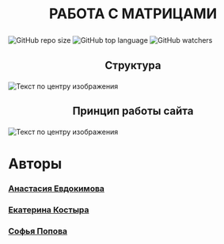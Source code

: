 # <p align="center"> РАБОТА С МАТРИЦАМИ </p>
![GitHub repo size](https://img.shields.io/github/repo-size/EkaterinaKostyra/PoKoEv?color=green&label=Used%20Memory&style=plastic) ![GitHub top language](https://img.shields.io/github/languages/top/EkaterinaKostyra/PoKoEv?label=Python&logo=GitHub) ![GitHub watchers](https://img.shields.io/github/watchers/EkaterinaKostyra/PoKoEv?logoColor=blue&style=social)

## <p align="center"> Структура </p>

![Текст по центру изображения](/images/structure.png)

## <p align="center"> Принцип работы сайта </p>

![Текст по центру изображения](/images/fuctional.png)

# Авторы

### <a href="https://vk.com/evdokiii"> Анастасия Евдокимова</a>
### <a href="https://vk.com/id172125070"> Екатерина Костыра</a>
### <a href="https://vk.com/s.popova21"> Софья Попова </a>
